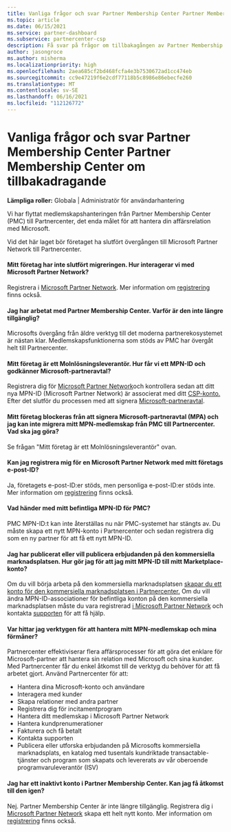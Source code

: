 ```yaml
---
title: Vanliga frågor och svar Partner Membership Center Partner Membership Center om tillbakadragande
ms.topic: article
ms.date: 06/15/2021
ms.service: partner-dashboard
ms.subservice: partnercenter-csp
description: Få svar på frågor om tillbakagången av Partner Membership Center (PMC) och flytten till Partnercenter.
author: jasongroce
ms.author: misherma
ms.localizationpriority: high
ms.openlocfilehash: 2aea685cf2bd468fcfa4e3b7530672ad1cc474eb
ms.sourcegitcommit: cc9e47219f6e2cdf77118b5c8986e86ebecfe260
ms.translationtype: MT
ms.contentlocale: sv-SE
ms.lasthandoff: 06/16/2021
ms.locfileid: "112126772"
---
```

# <a name="partner-membership-center-retirement-faq"></a>Vanliga frågor och svar Partner Membership Center Partner Membership Center om tillbakadragande
**Lämpliga roller:** Globala | Administratör för användarhantering

Vi har flyttat medlemskapshanteringen från Partner Membership Center (PMC) till Partnercenter, det enda målet för att hantera din affärsrelation med Microsoft. 

Vid det här laget bör företaget ha slutfört övergången till Microsoft Partner Network till Partnercenter.

#### <a name="my-company-has-not-completed-migration-how-do-we-engage-with-the-microsoft-partner-network"></a>Mitt företag har inte slutfört migreringen. Hur interagerar vi med Microsoft Partner Network?
Registrera i [Microsoft Partner Network](https://partner.microsoft.com/dashboard/account/v3/enrollment/introduction/partnership). Mer information om [registrering](mpn-create-a-partner-center-account.md) finns också. 

#### <a name="i-have-been-working-in-partner-membership-center-why-is-it-no-longer-available"></a>Jag har arbetat med Partner Membership Center. Varför är den inte längre tillgänglig?
Microsofts övergång från äldre verktyg till det moderna partnerekosystemet är nästan klar. Medlemskapsfunktionerna som stöds av PMC har övergåt helt till Partnercenter.

#### <a name="my-company-is-a-cloud-solution-provider-how-do-we-get-an-mpn-id-and-accept-the-microsoft-partner-agreement"></a>Mitt företag är ett Molnlösningsleverantör. Hur får vi ett MPN-ID och godkänner Microsoft-partneravtal?
Registrera dig för [Microsoft Partner Network](https://partner.microsoft.com/dashboard/account/v3/enrollment/introduction/partnership)och kontrollera sedan att ditt nya MPN-ID (Microsoft Partner Network) är associerat med ditt [CSP-konto.](update-your-partner-profile.md#update-your-mpn-id-associated-with-your-csp-account) Efter det slutför du processen med att signera [Microsoft-partneravtal](microsoft-partner-agreement.md).

#### <a name="my-company-is-blocked-from-signing-the-microsoft-partner-agreement-mpa-and-i-am-unable-to-migrate-my-mpn-membership-from-pmc-to-partner-center-what-should-i-do"></a>Mitt företag blockeras från att signera Microsoft-partneravtal (MPA) och jag kan inte migrera mitt MPN-medlemskap från PMC till Partnercenter. Vad ska jag göra?
Se frågan "Mitt företag är ett Molnlösningsleverantör" ovan.

#### <a name="can-i-enroll-into-microsoft-partner-network-with-my-company-email-id"></a>Kan jag registrera mig för en Microsoft Partner Network med mitt företags e-post-ID?
Ja, företagets e-post-ID:er stöds, men personliga e-post-ID:er stöds inte. Mer information om [registrering](mpn-create-a-partner-center-account.md) finns också. 

#### <a name="what-will-happen-to-my-existing-pmc-mpn-id"></a>Vad händer med mitt befintliga MPN-ID för PMC?
PMC MPN-ID:t kan inte återställas nu när PMC-systemet har stängts av. Du måste skapa ett nytt MPN-konto i Partnercenter och sedan registrera dig som en ny partner för att få ett nytt MPN-ID.

#### <a name="i-have-published-or-want-to-publish-offers-in-the-commercial-marketplace-how-do-i-connect-my-mpn-id-to-my-marketplace-account"></a>Jag har publicerat eller vill publicera erbjudanden på den kommersiella marknadsplatsen. Hur gör jag för att jag mitt MPN-ID till mitt Marketplace-konto?
Om du vill börja arbeta på den kommersiella marknadsplatsen [skapar du ett konto för den kommersiella marknadsplatsen i Partnercenter.](/azure/marketplace/create-account)
Om du vill ändra MPN-ID-associationer för befintliga konton på den kommersiella marknadsplatsen måste du vara registrerad [i Microsoft Partner Network](https://partner.microsoft.com/dashboard/account/v3/enrollment/introduction/partnership) och kontakta [supporten](https://partner.microsoft.com/support/?stage=2&topicid=e82f5aba-2576-3124-37e5-437532a50626) för att få hjälp.

#### <a name="where-can-i-find-the-tools-to-manage-my-mpn-membership-and-benefits"></a>Var hittar jag verktygen för att hantera mitt MPN-medlemskap och mina förmåner?
Partnercenter effektiviserar flera affärsprocesser för att göra det enklare för Microsoft-partner att hantera sin relation med Microsoft och sina kunder. Med Partnercenter får du enkel åtkomst till de verktyg du behöver för att få arbetet gjort. Använd Partnercenter för att:
* Hantera dina Microsoft-konto och användare
* Interagera med kunder
* Skapa relationer med andra partner
* Registrera dig för incitamentprogram
* Hantera ditt medlemskap i Microsoft Partner Network
* Hantera kundprenumerationer
* Fakturera och få betalt
* Kontakta supporten
* Publicera eller utforska erbjudanden på Microsofts kommersiella marknadsplats, en katalog med tusentals kundriktade transactable-tjänster och program som skapats och levererats av vår oberoende programvaruleverantör (ISV)

#### <a name="i-have-an-inactive-account-in-partner-membership-center-can-i-re-gain-access-to-it"></a>Jag har ett inaktivt konto i Partner Membership Center. Kan jag få åtkomst till den igen? 
Nej. Partner Membership Center är inte längre tillgänglig. Registrera dig i [Microsoft Partner Network](https://partner.microsoft.com/dashboard/account/v3/enrollment/introduction/partnership) skapa ett helt nytt konto. Mer information om [registrering](mpn-create-a-partner-center-account.md) finns också.
